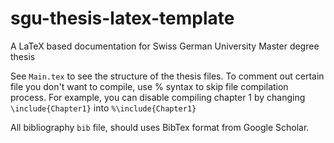 # sgu-thesis-latex-template
A LaTeX based documentation for Swiss German University Master degree thesis

See `Main.tex` to see the structure of the thesis files. To comment out certain file you don't want to compile, use % syntax to skip file compilation process.
For example, you can disable compiling chapter 1 by changing `\include{Chapter1}` into `%\include{Chapter1}`

All bibliography `bib` file, should uses BibTex format from Google Scholar.
